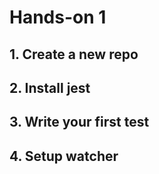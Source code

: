 # Hands-on 1

## 1. Create a new repo

## 2. Install jest

## 3. Write your first test

## 4. Setup watcher
